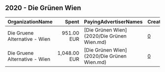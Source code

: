 ## 2020 - Die Grünen Wien 
|OrganizationName|Spent|PayingAdvertiserNames|CreativeUrls|Impressions|Genders|AgeBrackets|CountryCodes|BillingAddresses|CandidateBallotInformation|
|:---|---:|:---|:---|---:|:---|:---|:---|:---|:---|
|Die Gruene Alternative - Wien|951.00 EUR|[Die Grünen Wien](2020/Die Grünen Wien.md)|[0](https://www.snap.com/political-ads/asset/8f3e32ff2211bb1e602380a46e7caf50a82dc7519e4832b3593e0a43d636dd8b?mediaType=mov)|1,032,092||16+|austria|"Würtzlerstraße 3/3,Wien,1030,AT"||
|Die Gruene Alternative - Wien|1,048.00 EUR|[Die Grünen Wien](2020/Die Grünen Wien.md)|[0](https://www.snap.com/political-ads/asset/2d343351691fbf1bc0c1a76ffb1a1846ebd97f56541dc0fd6b2b88a1b56f978b?mediaType=mov)|1,132,078||16+|austria|"Würtzlerstraße 3/3,Wien,1030,AT"||
